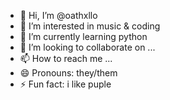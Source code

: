 - 👋 Hi, I’m @oathxllo
- 👀 I’m interested in music & coding
- 🌱 I’m currently learning python
- 💞️ I’m looking to collaborate on ...
- 📫 How to reach me ...
- 😄 Pronouns: they/them
- ⚡ Fun fact: i like puple

<!---
oathxllo/oathxllo is a ✨ special ✨ repository because its `README.md` (this file) appears on your GitHub profile.
You can click the Preview link to take a look at your changes.
--->
